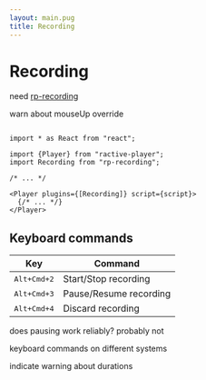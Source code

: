 ```yaml
---
layout: main.pug
title: Recording
---
```


# Recording

need <a href="https://github.com/ysulyma/rp-recording">rp-recording</a>

<p class="todo">warn about mouseUp override</p>

<pre class="language-tsx"><code>
import * as React from "react";

import {Player} from "ractive-player";
import Recording from "rp-recording";

/* ... */

&lt;Player plugins={[Recording]} script={script}&gt;
  {/* ... */}
&lt;/Player&gt;
</code></pre>

<h2>Keyboard commands</h2>

<table>
  <thead>
    <tr>
      <th scope="col">Key</th>
      <th scope="col">Command</th>
    </tr>
  </thead>
  <tbody>
    <tr>
      <td><kbd>Alt+Cmd+2</kbd></td>
      <td>Start/Stop recording</td>
    </tr>
    <tr>
      <td><kbd>Alt+Cmd+3</kbd></td>
      <td>Pause/Resume recording</td>
    </tr>
    <tr>
      <td><kbd>Alt+Cmd+4</kbd></td>
      <td>Discard recording</td>
    </tr>
  </tbody>
</table>

<p class="todo">does pausing work reliably? probably not</p>

<p class="todo">keyboard commands on different systems</p>

<p class="todo">indicate warning about durations</p>

